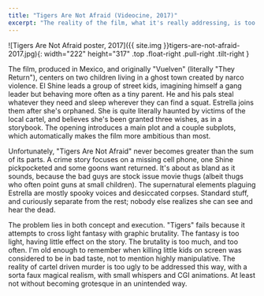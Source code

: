 ```yaml
---
title: "Tigers Are Not Afraid (Videocine, 2017)"
excerpt: "The reality of the film, what it's really addressing, is too ugly to be dramatized this way."
---
```


![Tigers Are Not Afraid poster, 2017]({{ site.img }}tigers-are-not-afraid-2017.jpg){: width="222" height="317" .top .float-right .pull-right .tilt-right }

The film, produced in Mexico, and originally "Vuelven" (literally "They Return"), centers on two children living in a ghost town created by narco violence. El Shine leads a group of street kids, imagining himself a gang leader but behaving more often as a tiny parent. He and his pals steal whatever they need and sleep wherever they can find a squat. Estrella joins them after she's orphaned. She is quite literally haunted by victims of the local cartel, and believes she's been granted three wishes, as in a storybook. The opening introduces a main plot and a couple subplots, which automatically makes the film more ambitious than most.

Unfortunately, "Tigers Are Not Afraid" never becomes greater than the sum of its parts. A crime story focuses on a missing cell phone, one Shine pickpocketed and some goons want returned. It's about as bland as it sounds, because the bad guys are stock issue movie thugs (albeit thugs who often point guns at small children). The supernatural elements plaguing Estrella are mostly spooky voices and desiccated corpses. Standard stuff, and curiously separate from the rest; nobody else realizes she can see and hear the dead.

The problem lies in both concept and execution. "Tigers" fails because it attempts to cross light fantasy with graphic brutality. The fantasy is too light, having little effect on the story. The brutality is too much, and too often. I'm old enough to remember when killing little kids on screen was considered to be in bad taste, not to mention highly manipulative. The reality of cartel driven murder is too ugly to be addressed this way, with a sorta faux magical realism, with small whispers and CGI animations. At least not without becoming grotesque in an unintended way.
